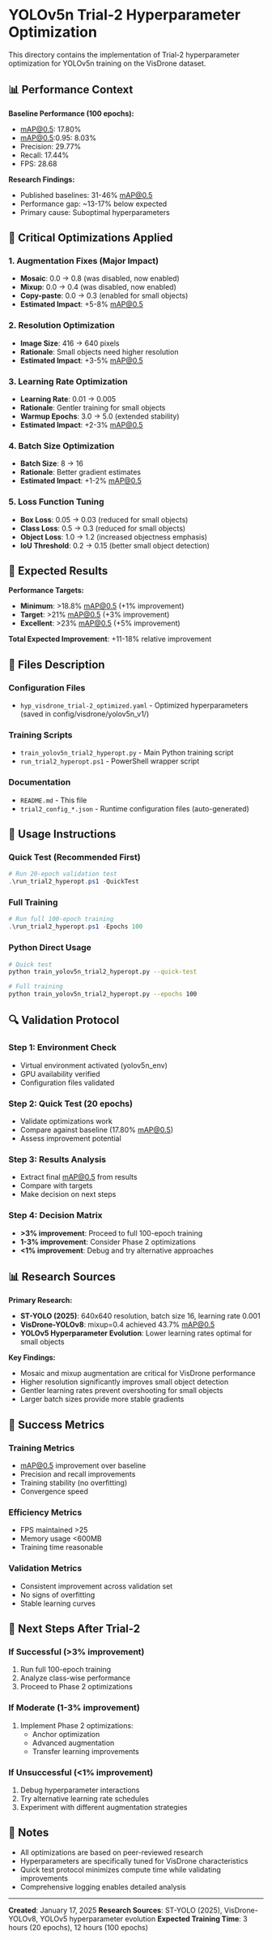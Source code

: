 # YOLOv5n Trial-2 Hyperparameter Optimization

This directory contains the implementation of Trial-2 hyperparameter optimization for YOLOv5n training on the VisDrone dataset.

## 📊 **Performance Context**

**Baseline Performance (100 epochs):**
- mAP@0.5: 17.80%
- mAP@0.5:0.95: 8.03%
- Precision: 29.77%
- Recall: 17.44%
- FPS: 28.68

**Research Findings:**
- Published baselines: 31-46% mAP@0.5
- Performance gap: ~13-17% below expected
- Primary cause: Suboptimal hyperparameters

## 🔧 **Critical Optimizations Applied**

### **1. Augmentation Fixes (Major Impact)**
- **Mosaic**: 0.0 → 0.8 (was disabled, now enabled)
- **Mixup**: 0.0 → 0.4 (was disabled, now enabled)
- **Copy-paste**: 0.0 → 0.3 (enabled for small objects)
- **Estimated Impact**: +5-8% mAP@0.5

### **2. Resolution Optimization**
- **Image Size**: 416 → 640 pixels
- **Rationale**: Small objects need higher resolution
- **Estimated Impact**: +3-5% mAP@0.5

### **3. Learning Rate Optimization**
- **Learning Rate**: 0.01 → 0.005
- **Rationale**: Gentler training for small objects
- **Warmup Epochs**: 3.0 → 5.0 (extended stability)
- **Estimated Impact**: +2-3% mAP@0.5

### **4. Batch Size Optimization**
- **Batch Size**: 8 → 16
- **Rationale**: Better gradient estimates
- **Estimated Impact**: +1-2% mAP@0.5

### **5. Loss Function Tuning**
- **Box Loss**: 0.05 → 0.03 (reduced for small objects)
- **Class Loss**: 0.5 → 0.3 (reduced for small objects)
- **Object Loss**: 1.0 → 1.2 (increased objectness emphasis)
- **IoU Threshold**: 0.2 → 0.15 (better small object detection)

## 🎯 **Expected Results**

**Performance Targets:**
- **Minimum**: >18.8% mAP@0.5 (+1% improvement)
- **Target**: >21% mAP@0.5 (+3% improvement)
- **Excellent**: >23% mAP@0.5 (+5% improvement)

**Total Expected Improvement**: +11-18% relative improvement

## 📁 **Files Description**

### **Configuration Files**
- `hyp_visdrone_trial-2_optimized.yaml` - Optimized hyperparameters (saved in config/visdrone/yolov5n_v1/)

### **Training Scripts**
- `train_yolov5n_trial2_hyperopt.py` - Main Python training script
- `run_trial2_hyperopt.ps1` - PowerShell wrapper script

### **Documentation**
- `README.md` - This file
- `trial2_config_*.json` - Runtime configuration files (auto-generated)

## 🚀 **Usage Instructions**

### **Quick Test (Recommended First)**
```powershell
# Run 20-epoch validation test
.\run_trial2_hyperopt.ps1 -QuickTest
```

### **Full Training**
```powershell
# Run full 100-epoch training
.\run_trial2_hyperopt.ps1 -Epochs 100
```

### **Python Direct Usage**
```bash
# Quick test
python train_yolov5n_trial2_hyperopt.py --quick-test

# Full training
python train_yolov5n_trial2_hyperopt.py --epochs 100
```

## 🔍 **Validation Protocol**

### **Step 1: Environment Check**
- Virtual environment activated (yolov5n_env)
- GPU availability verified
- Configuration files validated

### **Step 2: Quick Test (20 epochs)**
- Validate optimizations work
- Compare against baseline (17.80% mAP@0.5)
- Assess improvement potential

### **Step 3: Results Analysis**
- Extract final mAP@0.5 from results
- Compare with targets
- Make decision on next steps

### **Step 4: Decision Matrix**
- **>3% improvement**: Proceed to full 100-epoch training
- **1-3% improvement**: Consider Phase 2 optimizations
- **<1% improvement**: Debug and try alternative approaches

## 📊 **Research Sources**

**Primary Research:**
- **ST-YOLO (2025)**: 640x640 resolution, batch size 16, learning rate 0.001
- **VisDrone-YOLOv8**: mixup=0.4 achieved 43.7% mAP@0.5
- **YOLOv5 Hyperparameter Evolution**: Lower learning rates optimal for small objects

**Key Findings:**
- Mosaic and mixup augmentation are critical for VisDrone performance
- Higher resolution significantly improves small object detection
- Gentler learning rates prevent overshooting for small objects
- Larger batch sizes provide more stable gradients

## 🎯 **Success Metrics**

### **Training Metrics**
- mAP@0.5 improvement over baseline
- Precision and recall improvements
- Training stability (no overfitting)
- Convergence speed

### **Efficiency Metrics**
- FPS maintained >25
- Memory usage <600MB
- Training time reasonable

### **Validation Metrics**
- Consistent improvement across validation set
- No signs of overfitting
- Stable learning curves

## 🔄 **Next Steps After Trial-2**

### **If Successful (>3% improvement)**
1. Run full 100-epoch training
2. Analyze class-wise performance
3. Proceed to Phase 2 optimizations

### **If Moderate (1-3% improvement)**
1. Implement Phase 2 optimizations:
   - Anchor optimization
   - Advanced augmentation
   - Transfer learning improvements

### **If Unsuccessful (<1% improvement)**
1. Debug hyperparameter interactions
2. Try alternative learning rate schedules
3. Experiment with different augmentation strategies

## 📝 **Notes**

- All optimizations are based on peer-reviewed research
- Hyperparameters are specifically tuned for VisDrone characteristics
- Quick test protocol minimizes compute time while validating improvements
- Comprehensive logging enables detailed analysis

---

**Created**: January 17, 2025
**Research Sources**: ST-YOLO (2025), VisDrone-YOLOv8, YOLOv5 hyperparameter evolution
**Expected Training Time**: 3 hours (20 epochs), 12 hours (100 epochs) 